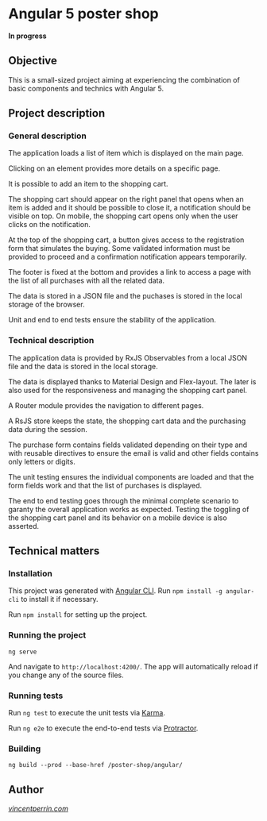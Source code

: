 # Angular 5 poster shop

**In progress**

## Objective

This is a small-sized project aiming at experiencing the combination of basic components and technics with Angular 5.

## Project description

### General description

The application loads a list of item which is displayed on the main page.

Clicking on an element provides more details on a specific page.

It is possible to add an item to the shopping cart.

The shopping cart should appear on the right panel that opens when an item is added and it should be possible to close it, a notification should be visible on top. On mobile, the shopping cart opens only when the user clicks on the notification.

At the top of the shopping cart, a button gives access to the registration form that simulates the buying. Some validated information must be provided to proceed and a confirmation notification appears temporarily.

The footer is fixed at the bottom and provides a link to access a page with the list of all purchases with all the related data.

The data is stored in a JSON file and the puchases is stored in the local storage of the browser.

Unit and end to end tests ensure the stability of the application.

### Technical description

The application data is provided by RxJS Observables from a local JSON file and the data is stored in the local storage.

The data is displayed thanks to Material Design and Flex-layout. The later is also used for the responsiveness and managing the shopping cart panel.

A Router module provides the navigation to different pages.

A RsJS store keeps the state, the shopping cart data and the purchasing data during the session.

The purchase form contains fields validated depending on their type and with reusable directives to ensure the email is valid and other fields contains only letters or digits.

The unit testing ensures the individual components are loaded and that the form fields work and that the list of purchases is displayed.

The end to end testing goes through the minimal complete scenario to garanty the overall application works as expected. Testing the toggling of the shopping cart panel and its behavior on a mobile device is also asserted.

## Technical matters

### Installation

This project was generated with [Angular CLI](https://github.com/angular/angular-cli). Run `npm install -g angular-cli` to install it if necessary.

Run `npm install` for setting up the project.

### Running the project

    ng serve

And navigate to `http://localhost:4200/`. The app will automatically reload if you change any of the source files.

### Running tests

Run `ng test` to execute the unit tests via [Karma](https://karma-runner.github.io).

Run `ng e2e` to execute the end-to-end tests via [Protractor](http://www.protractortest.org/).


### Building

    ng build --prod --base-href /poster-shop/angular/

## Author

*[vincentperrin.com](https://vincentperrin.com)*
